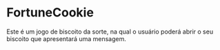 # FortuneCookie
Este é um jogo de biscoito da sorte, na qual o usuário poderá abrir o seu biscoito que apresentará uma mensagem.
